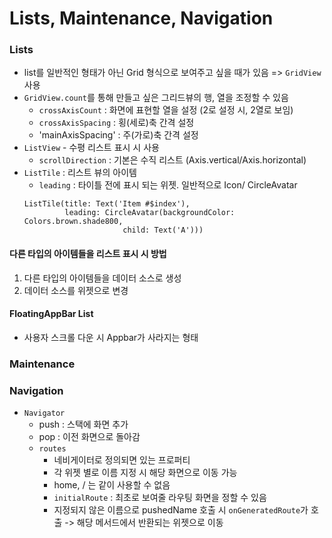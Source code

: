 # Lists, Maintenance, Navigation

### Lists
- list를 일반적인 형태가 아닌 Grid 형식으로 보여주고 싶을 때가 있음 => `GridView` 사용
- `GridView.count`를 통해 만들고 싶은 그리드뷰의 행, 열을 조정할 수 있음
  - `crossAxisCount` : 화면에 표현할 열을 설정 (2로 설정 시, 2열로 보임)
  - `crossAxisSpacing` : 횡(세로)축 간격 설정
  - 'mainAxisSpacing' : 주(가로)축 간격 설정
- `ListView` - 수평 리스트 표시 시 사용
  - `scrollDirection` : 기본은 수직 리스트 (Axis.vertical/Axis.horizontal)
- `ListTile` : 리스트 뷰의 아이템
  - `leading` : 타이틀 전에 표시 되는 위젯. 일반적으로 Icon/ CircleAvatar
  ```
  ListTile(title: Text('Item #$index'),
           leading: CircleAvatar(backgroundColor: Colors.brown.shade800,
                        child: Text('A')))
  ```

#### 다른 타입의 아이템들을 리스트 표시 시 방법
1. 다른 타입의 아이템들을 데이터 소스로 생성
2. 데이터 소스를 위젯으로 변경

#### FloatingAppBar List
- 사용자 스크롤 다운 시 Appbar가 사라지는 형태

### Maintenance

### Navigation
- `Navigator`
  - push : 스택에 화면 추가
  - pop : 이전 화면으로 돌아감
  - `routes`
    - 네비게이터로 정의되면 있는 프로퍼티
    - 각 위젯 별로 이름 지정 시 해당 화면으로 이동 가능
    - home, / 는 같이 사용할 수 없음
    - `initialRoute` : 최초로 보여줄 라우팅 화면을 정할 수 있음
    - 지정되지 않은 이름으로 pushedName 호출 시 `onGeneratedRoute`가 호출 -> 해당 메서드에서 반환되는 위젯으로 이동
